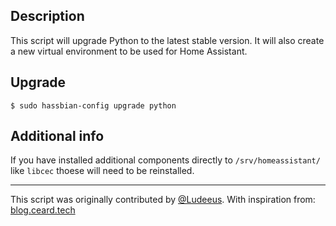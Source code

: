 ## Description
This script will upgrade Python to the latest stable version.
It will also create a new virtual environment to be used for Home Assistant.

## Upgrade
```
$ sudo hassbian-config upgrade python
```

## Additional info
If you have installed additional components directly to `/srv/homeassistant/` like `libcec` thoese will need to be reinstalled.

***
This script was originally contributed by [@Ludeeus](https://github.com/ludeeus).
With inspiration from: [blog.ceard.tech](https://blog.ceard.tech/2017/12/upgrading-python-virtual-environment.html)
